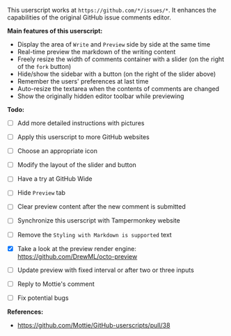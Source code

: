 This userscript works at `https://github.com/*/issues/*`.
It enhances the capabilities of the original GitHub issue comments editor.

**Main features of this userscript:**

* Display the area of `Write` and `Preview` side by side at the same time
* Real-time preview the markdown of the writing content
* Freely resize the width of comments container with a slider (on the right of the `fork` button)
* Hide/show the sidebar with a button (on the right of the slider above)
* Remember the users' preferences at last time
* Auto-resize the textarea when the contents of comments are changed
* Show the originally hidden editor toolbar while previewing

**Todo:**

* [ ] Add more detailed instructions with pictures
* [ ] Apply this userscript to more GitHub websites
* [ ] Choose an appropriate icon
* [ ] Modify the layout of the slider and button
* [ ] Have a try at GitHub Wide
* [ ] Hide `Preview` tab
* [ ] Clear preview content after the new comment is submitted
* [ ] Synchronize this userscript with Tampermonkey website
* [ ] Remove the `Styling with Markdown is supported` text
* [x] Take a look at the preview render engine: https://github.com/DrewML/octo-preview
* [ ] Update preview with fixed interval or after two or three inputs
* [ ] Reply to Mottie's comment
* [ ] Fix potential bugs


**References:**

* https://github.com/Mottie/GitHub-userscripts/pull/38
